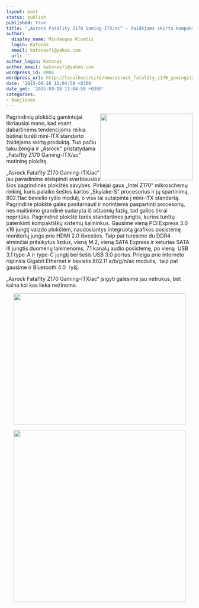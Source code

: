 ```yaml
---
layout: post
status: publish
published: true
title: "„Asrock Fatal1ty Z170 Gaming-ITX/ac“ – žaidėjams skirta kompaktiška motininė"
author:
  display_name: Mindaugas Klumbis
  login: Katonas
  email: katonasf1@yahoo.com
  url: ''
author_login: Katonas
author_email: katonasf1@yahoo.com
wordpress_id: 8984
wordpress_url: http://localhost/site/new/asrock_fatal1ty_z170_gamingitxac__zaidejams_skirta_kompaktiska_motinine_/
date: '2015-09-28 11:04:58 +0300'
date_gmt: '2015-09-28 11:04:58 +0300'
categories:
- Naujienos
---
```

<p>
	<a href="http://technews.lt/userfiles/asrock_fatality_z170_mini_itx.jpg"><img alt="" src="http://technews.lt/userfiles/asrock_fatality_z170_mini_itx.jpg" style="width: 250px; height: 179px; float: right;" /></a>Pagrindinių plok&scaron;čių gamintojai tikriausiai mano, kad esant dabartinėms tendencijoms reikia būtinai turėti mini-ITX standarto žaidėjams skirtą produktą. Tuo pačiu taku žengia ir &bdquo;Asrock&ldquo; pristatydama &bdquo;Fatal1ty Z170 Gaming-ITX/ac&ldquo; motininę plok&scaron;tę.</p>
<p>
	&bdquo;Asrock Fatal1ty Z170 Gaming-ITX/ac&ldquo; jau pavadinime atsispindi svarbiausios &scaron;ios pagrindinės plok&scaron;tės savybes. Pirkėjai gaus &bdquo;Intel Z170&ldquo; mikroschemų rinkinį, kuris palaiko &scaron;e&scaron;tos kartos &bdquo;Skylake-S&ldquo; procesorius ir jų spartinimą, 802.11ac bevielio ry&scaron;io modulį, o visa tai sutalpinta į mini-ITX standartą. Pagrindinė plok&scaron;tė galės pasitarnauti ir norintiems paspartinti procesorių, nes maitinimo grandinė sudaryta i&scaron; a&scaron;tuonių fazių, tad galios tikrai nepritūks. Pagrindinė plok&scaron;tė turės standartines jungtis, kurios turėtų patenkinti kompakti&scaron;kų sistemų &scaron;alininkus. Gausime vieną PCI Express 3.0 x16 jungtį vaizdo plok&scaron;tėm, naudosiantys integruotą grafikos posistemę monitorių jungs prie HDMI 2.0 i&scaron;vesties. Taip pat turėsime du DDR4 atminčiai pritaikytus lizdus, vieną M.2, vieną SATA Express ir keturias SATA III jungtis duomenų laikmenoms, 7.1 kanalų audio posistemę, po vieną &nbsp;USB 3.1 type-A ir type-C jungtį bei &scaron;e&scaron;is USB 3.0 portus. Prieiga prie interneto rūpinsis Gigabit Ethernet ir bevielis 802.11 a/b/g/n/ac modulis, &nbsp;taip pat gausime ir Bluetooth 4.0 &nbsp;ry&scaron;į.</p>
<p>
	&bdquo;Asrock Fatal1ty Z170 Gaming-ITX/ac&ldquo; įsigyti galėsime jau netrukus, bet kaina kol kas lieka nežinoma.&nbsp;</p>
<p style="text-align: center;">
	<a href="http://technews.lt/userfiles/asrock_fatality_z170_mini_itx_1.jpg"><img alt="" src="http://technews.lt/userfiles/asrock_fatality_z170_mini_itx_1.jpg" style="width: 464px; height: 354px;" /></a></p>
<p style="text-align: center;">
	<a href="http://technews.lt/userfiles/asrock_fatality_z170_mini_itx_2_sq.jpg"><img alt="" src="http://technews.lt/userfiles/asrock_fatality_z170_mini_itx_2_sq.jpg" style="width: 464px; height: 464px;" /></a></p>

